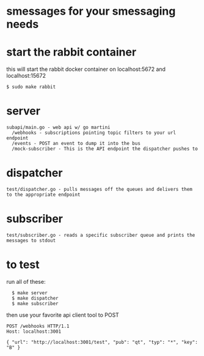 # smessages for your smessaging needs

# start the rabbit container
this will start the rabbit docker container on localhost:5672 and localhost:15672

	$ sudo make rabbit 

# server

    subapi/main.go - web api w/ go martini
  	  /webhooks - subscriptions pointing topic filters to your url endpoint
      /events - POST an event to dump it into the bus
      /mock-subscriber - This is the API endpoint the dispatcher pushes to

# dispatcher
	test/dispatcher.go - pulls messages off the queues and delivers them to the appropriate endpoint 

# subscriber
	test/subscriber.go - reads a specific subscriber queue and prints the messages to stdout

# to test
run all of these:
~~~
  $ make server
  $ make dispatcher
  $ make subscriber
~~~

then use your favorite api client tool to POST
~~~
POST /webhooks HTTP/1.1
Host: localhost:3001

{ "url": "http://localhost:3001/test", "pub": "qt", "typ": "*", "key": "B" }
~~~
	
